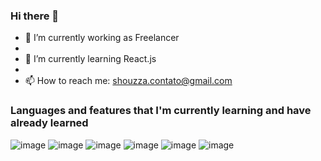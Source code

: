 ### Hi there 👋

- 🔭 I’m currently working as Freelancer 
- 
- 🌱 I’m currently learning React.js
- 
- 📫 How to reach me: shouzza.contato@gmail.com

### Languages and features that I'm currently learning and have already learned

![image](https://user-images.githubusercontent.com/50285920/114511926-e62b3a80-9c0e-11eb-9553-1842a8d5c04d.png) ![image](https://user-images.githubusercontent.com/50285920/114511970-f511ed00-9c0e-11eb-9401-da0d55debb76.png) ![image](https://user-images.githubusercontent.com/50285920/114512003-fd6a2800-9c0e-11eb-8947-9567f522ab15.png) ![image](https://user-images.githubusercontent.com/50285920/114512023-01964580-9c0f-11eb-80ee-39c7ec858f1b.png) ![image](https://user-images.githubusercontent.com/50285920/114512087-15da4280-9c0f-11eb-93fe-56f36e66b42e.png) ![image](https://user-images.githubusercontent.com/50285920/114512050-0b1fad80-9c0f-11eb-9b33-8617159f4c15.png) 





